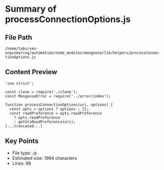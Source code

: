 # Summary of processConnectionOptions.js
  
## File Path
`/home/tabs/seo-engineering/automation/node_modules/mongoose/lib/helpers/processConnectionOptions.js`

## Content Preview
```
'use strict';

const clone = require('./clone');
const MongooseError = require('../error/index');

function processConnectionOptions(uri, options) {
  const opts = options ? options : {};
  const readPreference = opts.readPreference
    ? opts.readPreference
    : getUriReadPreference(uri);
[...truncated...]
```

## Key Points
- File type: .js
- Estimated size: 1964 characters
- Lines: 66
